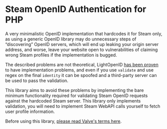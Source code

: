 # Steam OpenID Authentication for PHP

A very minimalistic OpenID implementation that hardcodes it for Steam only,
as using a generic OpenID library may do unnecessary steps of “discovering”
OpenID servers, which will end up leaking your origin server address, and worse,
leave your website open to vulnerabilities of claiming wrong Steam profiles if the implementation is bugged.

The described problems are not theoretical, LightOpenID
[has been proven](https://twitter.com/thexpaw/status/1088207320977412097)
to have implementation problems, and even if you use `validate` and use regex on the final
`identity` it can be spoofed and a third-party server can be used to pass the validation.

This library aims to avoid these problems by implementing the bare minimum functionality required
for validating Steam OpenID requests against the hardcoded Steam server. This library only implements
validation, you will need to implement Steam WebAPI calls yourself to fetch user profile information.

Before using this library, [please read Valve's terms here](https://steamcommunity.com/dev).
